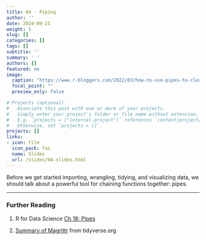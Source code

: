 ```yaml
---
title: 04 - Piping
author: ''
date: 2024-09-21
weight: 5
slug: []
categories: []
tags: []
subtitle: ''
summary: ' '
authors: []
featured: no
image:
  caption: "https://www.r-bloggers.com/2022/03/how-to-use-pipes-to-clean-up-your-r-code/"
  focal_point: ""
  preview_only: false

# Projects (optional).
#   Associate this post with one or more of your projects.
#   Simply enter your project's folder or file name without extension.
#   E.g. `projects = ["internal-project"]` references `content/project/deep-learning/index.md`.
#   Otherwise, set `projects = []`.
projects: []
links:
- icon: film
  icon_pack: fas
  name: Slides
  url: /slides/04-slides.html
---
```


<script src="{{< blogdown/postref >}}index_files/fitvids/fitvids.min.js"></script>

Before we get started importing, wrangling, tidying, and visualizing data, we should talk about a powerful tool for chaining functions together: pipes.

------------------------------------------------------------------------


### Further Reading

<div class="book">

1.  R for Data Science [Ch 18: Pipes](https://r4ds.had.co.nz/pipes.html?q=pipe#pipes)

2.  [Summary of Magrittr](https://magrittr.tidyverse.org) from tidyverse.org

</div>
